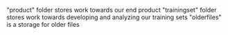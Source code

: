 "product" folder stores work towards our end product
"trainingset" folder stores work towards developing and analyzing our training sets
"olderfiles" is a storage for older files
